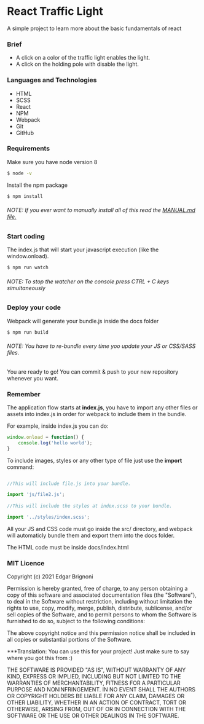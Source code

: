 # React Traffic Light

A simple project to learn more about the basic fundamentals of react

### Brief

* A click on a color of the traffic light enables the light.
* A click on the holding pole with disable the light.

### Languages and Technologies

* HTML
* SCSS
* React
* NPM
* Webpack
* Git
* GitHub


### Requirements

Make sure you have node version 8

```sh
$ node -v
```

Install the npm package

```sh
$ npm install
```

###### NOTE: If you ever want to manually install all of this read the [MANUAL.md file.](/MANUAL.md)

### Start coding

The index.js that will start your javascript execution (like the window.onload).

```sh
$ npm run watch
```

###### NOTE: To stop the watcher on the console press CTRL + C keys simultaneously

### Deploy your code

Webpack will generate your bundle.js inside the docs folder

```sh
$ npm run build
```

###### NOTE: You have to re-bundle every time yoo update your JS or CSS/SASS files.

You are ready to go! You can commit & push to your new repository whenever you want.

### Remember

The application flow starts at **index.js**, you have to import any other files or assets into index.js in order for webpack to include them in the bundle.

For example, inside index.js you can do:

```js
window.onload = function() {
    console.log('hello world');
}
```

To include images, styles or any other type of file just use the **import** command:

```js

//This will include file.js into your bundle.

import 'js/file2.js';
    
//This will include the styles at index.scss to your bundle.

import '../styles/index.scss';

```

All your JS and CSS code must go inside the src/ directory, and webpack will automaticly bundle them and export them into the docs folder.

The HTML code must be inside docs/index.html

### MIT Licence

Copyright (c) 2021 Edgar Brignoni

Permission is hereby granted, free of charge, to any person obtaining a copy of this software and associated documentation files (the "Software"), to deal in the Software without restriction, including without limitation the rights to use, copy, modify, merge, publish, distribute, sublicense, and/or sell copies of the Software, and to permit persons to whom the Software is furnished to do so, subject to the following conditions:

The above copyright notice and this permission notice shall be included in all copies or substantial portions of the Software.

***Translation: You can use this for your project! Just make sure to say where you got this from :)

THE SOFTWARE IS PROVIDED "AS IS", WITHOUT WARRANTY OF ANY KIND, EXPRESS OR IMPLIED, INCLUDING BUT NOT LIMITED TO THE WARRANTIES OF MERCHANTABILITY, FITNESS FOR A PARTICULAR PURPOSE AND NONINFRINGEMENT. IN NO EVENT SHALL THE AUTHORS OR COPYRIGHT HOLDERS BE LIABLE FOR ANY CLAIM, DAMAGES OR OTHER LIABILITY, WHETHER IN AN ACTION OF CONTRACT, TORT OR OTHERWISE, ARISING FROM, OUT OF OR IN CONNECTION WITH THE SOFTWARE OR THE USE OR OTHER DEALINGS IN THE SOFTWARE.
